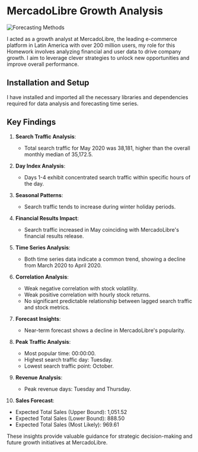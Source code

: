 # MercadoLibre Growth Analysis

![Forecasting Methods](https://smallbusinessbc.ca/wp-content/uploads/2019/01/iStock-935989530-Business-Finance-2-Financial-Analysis.jpg)

I acted as a growth analyst at MercadoLibre, the leading e-commerce platform in Latin America with over 200 million users, my role for this Homework involves analyzing financial and user data to drive company growth. I aim to leverage clever strategies to unlock new opportunities and improve overall performance.

## Installation and Setup

I have installed and imported all the necessary libraries and dependencies required for data analysis and forecasting time series.

## Key Findings

1. **Search Traffic Analysis**:
   - Total search traffic for May 2020 was 38,181, higher than the overall monthly median of 35,172.5.

2. **Day Index Analysis**:
   - Days 1-4 exhibit concentrated search traffic within specific hours of the day.

3. **Seasonal Patterns**:
   - Search traffic tends to increase during winter holiday periods.

4. **Financial Results Impact**:
   - Search traffic increased in May coinciding with MercadoLibre's financial results release.

5. **Time Series Analysis**:
   - Both time series data indicate a common trend, showing a decline from March 2020 to April 2020.

6. **Correlation Analysis**:
   - Weak negative correlation with stock volatility.
   - Weak positive correlation with hourly stock returns.
   - No significant predictable relationship between lagged search traffic and stock metrics.

7. **Forecast Insights**:
   - Near-term forecast shows a decline in MercadoLibre's popularity.

8. **Peak Traffic Analysis**:
   - Most popular time: 00:00:00.
   - Highest search traffic day: Tuesday.
   - Lowest search traffic point: October.

9. **Revenue Analysis**:
   - Peak revenue days: Tuesday and Thursday.

10. **Sales Forecast**:
   - Expected Total Sales (Upper Bound): 1,051.52
   - Expected Total Sales (Lower Bound): 888.50
   - Expected Total Sales (Most Likely): 969.61

These insights provide valuable guidance for strategic decision-making and future growth initiatives at MercadoLibre.
